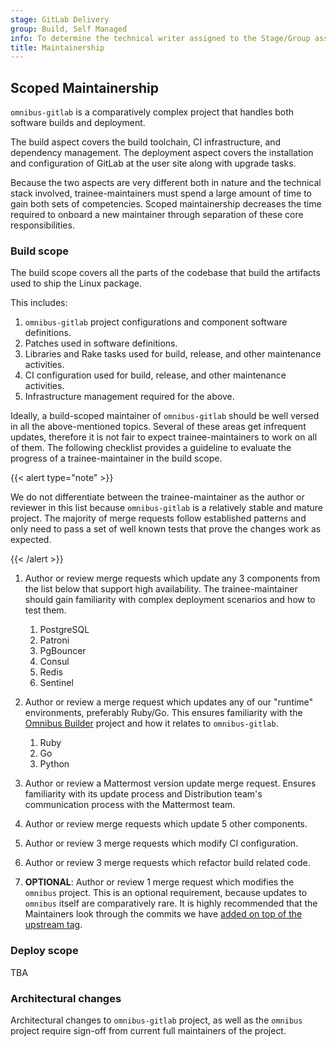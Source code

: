 ```yaml
---
stage: GitLab Delivery
group: Build, Self Managed
info: To determine the technical writer assigned to the Stage/Group associated with this page, see https://handbook.gitlab.com/handbook/product/ux/technical-writing/#assignments
title: Maintainership
---
```


## Scoped Maintainership

`omnibus-gitlab` is a comparatively complex project that handles both software
builds and deployment.

The build aspect covers the build toolchain, CI infrastructure, and dependency
management. The deployment aspect covers the installation and configuration of
GitLab at the user site along with upgrade tasks.

Because the two aspects are very different both in nature and the technical
stack involved, trainee-maintainers must spend a large amount of time to gain
both sets of competencies. Scoped maintainership decreases the time required
to onboard a new maintainer through separation of these core responsibilities.

### Build scope

The build scope covers all the parts of the codebase that build the artifacts
used to ship the Linux package.

This includes:

1. `omnibus-gitlab` project configurations and component software definitions.
1. Patches used in software definitions.
1. Libraries and Rake tasks used for build, release, and other maintenance
   activities.
1. CI configuration used for build, release, and other maintenance activities.
1. Infrastructure management required for the above.

Ideally, a build-scoped maintainer of `omnibus-gitlab` should be
well versed in all the above-mentioned topics. Several of these areas
get infrequent updates, therefore it is not fair to expect trainee-maintainers
to work on all of them. The following checklist provides a guideline to evaluate
the progress of a trainee-maintainer in the build scope.

{{< alert type="note" >}}

We do not differentiate between the trainee-maintainer as the author
or reviewer in this list because `omnibus-gitlab` is a relatively stable
and mature project. The majority of merge requests follow established
patterns and only need to pass a set of well known tests that prove
the changes work as expected.

{{< /alert >}}

1. Author or review merge requests which update any 3 components from the list below that
   support high availability. The trainee-maintainer should gain familiarity with complex
   deployment scenarios and how to test them.

     1. PostgreSQL
     1. Patroni
     1. PgBouncer
     1. Consul
     1. Redis
     1. Sentinel

1. Author or review a merge request which updates any of our "runtime" environments, preferably
   Ruby/Go. This ensures familiarity with the
   [Omnibus Builder](https://gitlab.com/gitlab-org/gitlab-omnibus-builder)
   project and how it relates to `omnibus-gitlab`.

     1. Ruby
     1. Go
     1. Python

1. Author or review a Mattermost version update merge request. Ensures familiarity with its update
   process and Distribution team's communication process with the Mattermost team.

1. Author or review merge requests which update 5 other components.

1. Author or review 3 merge requests which modify CI configuration.

1. Author or review 3 merge requests which refactor build related code.

1. **OPTIONAL**: Author or review 1 merge request which modifies the `omnibus` project. This
   is an optional requirement, because updates to `omnibus` itself are
   comparatively rare. It is highly recommended that the Maintainers look through
   the commits we have [added on top of the upstream tag](https://gitlab.com/gitlab-org/omnibus/-/compare/9.0.19...9.0.19-stable).

### Deploy scope

TBA

### Architectural changes

Architectural changes to `omnibus-gitlab` project, as well as the `omnibus`
project require sign-off from current full maintainers of the project.
